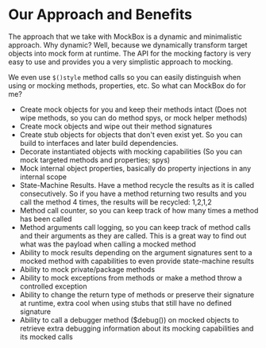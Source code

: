 # Our Approach and Benefits

The approach that we take with MockBox is a dynamic and minimalistic approach. Why dynamic? Well, because we dynamically transform target objects into mock form at runtime. The API for the mocking factory is very easy to use and provides you a very simplistic approach to mocking.

We even use `$()style` method calls so you can easily distinguish when using or mocking methods, properties, etc. So what can MockBox do for me?

* Create mock objects for you and keep their methods intact \(Does not wipe methods, so you can do method spys, or mock helper methods\)
* Create mock objects and wipe out their method signatures
* Create stub objects for objects that don't even exist yet. So you can build to interfaces and later build dependencies.
* Decorate instantiated objects with mocking capabilities \(So you can mock targeted methods and properties; spys\)
* Mock internal object properties, basically do property injections in any internal scope
* State-Machine Results. Have a method recycle the results as it is called consecutively. So if you have a method returning two results and you call the method 4 times, the results will be recycled: 1,2,1,2
* Method call counter, so you can keep track of how many times a method has been called
* Method arguments call logging, so you can keep track of method calls and their arguments as they are called. This is a great way to find out what was the payload when calling a mocked method
* Ability to mock results depending on the argument signatures sent to a mocked method with capabilities to even provide state-machine results
* Ability to mock private/package methods
* Ability to mock exceptions from methods or make a method throw a controlled exception
* Ability to change the return type of methods or preserve their signature at runtime, extra cool when using stubs that still have no defined signature
* Ability to call a debugger method \($debug\(\)\) on mocked objects to retrieve extra debugging information about its mocking capabilities and its mocked calls

